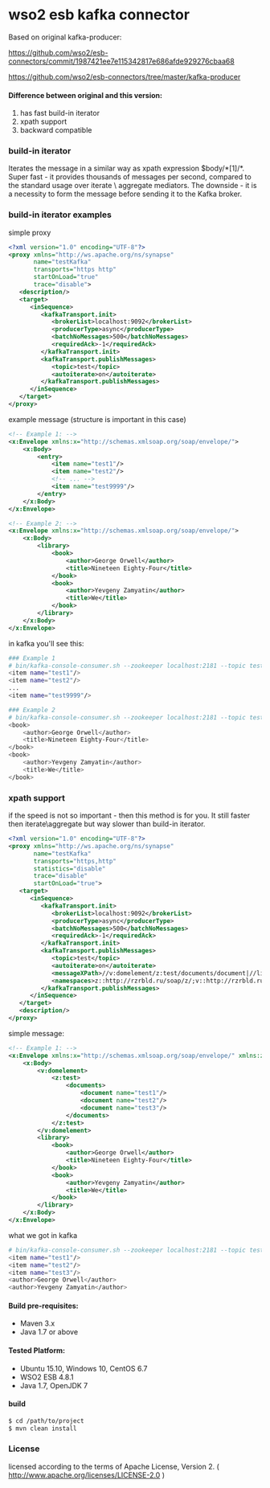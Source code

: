# wso2 esb kafka connector

Based on original kafka-producer:

https://github.com/wso2/esb-connectors/commit/1987421ee7e115342817e686afde929276cbaa68

https://github.com/wso2/esb-connectors/tree/master/kafka-producer

#### Difference between original and this version:
1. has fast build-in iterator
2. xpath support
3. backward compatible

### build-in iterator
Iterates the message in a similar way as xpath expression $body/\*[1]/\*.
Super fast - it provides thousands of messages per second, compared to the standard usage over iterate \ aggregate mediators. The downside - it is a necessity to form the message before sending it to the Kafka broker.

### build-in iterator examples
simple proxy
```xml
<?xml version="1.0" encoding="UTF-8"?>
<proxy xmlns="http://ws.apache.org/ns/synapse"
       name="testKafka"
       transports="https http"
       startOnLoad="true"
       trace="disable">
   <description/>
   <target>
      <inSequence>
         <kafkaTransport.init>
            <brokerList>localhost:9092</brokerList>
            <producerType>async</producerType>
            <batchNoMessages>500</batchNoMessages>
            <requiredAck>-1</requiredAck>
         </kafkaTransport.init>
         <kafkaTransport.publishMessages>
            <topic>test</topic>
            <autoiterate>on</autoiterate>
         </kafkaTransport.publishMessages>
      </inSequence>
   </target>
</proxy>
```
example message (structure is important in this case)
```xml
<!-- Example 1: -->
<x:Envelope xmlns:x="http://schemas.xmlsoap.org/soap/envelope/">
    <x:Body>
        <entry>
            <item name="test1"/>
            <item name="test2"/>
            <!-- ... -->
            <item name="test9999"/>
        </entry>
    </x:Body>
</x:Envelope>

<!-- Example 2: -->
<x:Envelope xmlns:x="http://schemas.xmlsoap.org/soap/envelope/">
    <x:Body>
        <library>
            <book>
                <author>George Orwell</author>
                <title>Nineteen Eighty-Four</title>
            </book>
            <book>
                <author>Yevgeny Zamyatin</author>
                <title>We</title>
            </book>
        </library>
    </x:Body>
</x:Envelope>
```
in kafka you'll see this:
```sh
### Example 1
# bin/kafka-console-consumer.sh --zookeeper localhost:2181 --topic test
<item name="test1"/>
<item name="test2"/>
...
<item name="test9999"/>

### Example 2
# bin/kafka-console-consumer.sh --zookeeper localhost:2181 --topic test
<book>
    <author>George Orwell</author>
    <title>Nineteen Eighty-Four</title>
</book>
<book>
    <author>Yevgeny Zamyatin</author>
    <title>We</title>
</book>
```
### xpath support
if the speed is not so important - then this method is for you. It still faster then iterate\aggregate but way slower than build-in iterator.
```xml
<?xml version="1.0" encoding="UTF-8"?>
<proxy xmlns="http://ws.apache.org/ns/synapse"
       name="testKafka"
       transports="https,http"
       statistics="disable"
       trace="disable"
       startOnLoad="true">
   <target>
      <inSequence>
         <kafkaTransport.init>
            <brokerList>localhost:9092</brokerList>
            <producerType>async</producerType>
            <batchNoMessages>500</batchNoMessages>
            <requiredAck>-1</requiredAck>
         </kafkaTransport.init>
         <kafkaTransport.publishMessages>
            <topic>test</topic>
            <autoiterate>on</autoiterate>
            <messageXPath>//v:domelement/z:test/documents/document|//library/book/author</messageXPath>
            <namespaces>z::http://rzrbld.ru/soap/z/;v::http://rzrbld.ru/soap/v/</namespaces>
         </kafkaTransport.publishMessages>
      </inSequence>
   </target>
   <description/>
</proxy>
```
simple message:
```xml
<!-- Example 1: -->
<x:Envelope xmlns:x="http://schemas.xmlsoap.org/soap/envelope/" xmlns:z="http://rzrbld.ru/soap/z/" xmlns:v="http://rzrbld.ru/soap/v/">
    <x:Body>
        <v:domelement>
            <z:test>
                <documents>
                    <document name="test1"/>
                    <document name="test2"/>
                    <document name="test3"/>
                </documents>
            </z:test>
        </v:domelement>
        <library>
            <book>
                <author>George Orwell</author>
                <title>Nineteen Eighty-Four</title>
            </book>
            <book>
                <author>Yevgeny Zamyatin</author>
                <title>We</title>
            </book>
        </library>
    </x:Body>
</x:Envelope>

```
what we got in kafka
```sh
# bin/kafka-console-consumer.sh --zookeeper localhost:2181 --topic test
<item name="test1"/>
<item name="test2"/>
<item name="test3"/>
<author>George Orwell</author>
<author>Yevgeny Zamyatin</author>
```

#### Build pre-requisites:
 * Maven 3.x
 * Java 1.7 or above

#### Tested Platform:
 - Ubuntu 15.10, Windows 10, CentOS 6.7
 - WSO2 ESB 4.8.1
 - Java 1.7, OpenJDK 7

#### build
```sh
$ cd /path/to/project
$ mvn clean install
```

### License
licensed according to the terms of Apache License, Version 2. ( http://www.apache.org/licenses/LICENSE-2.0 )
